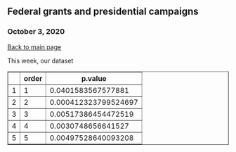 ## Federal grants and presidential campaigns
### October 3, 2020

[Back to main page](https://hwsimpson33.github.io/pres2020/)

This week, our dataset 

<table style="border-collapse:collapse;" class=table_6572 border=1>
<thead>
<tr>
  <th id="tableHTML_header_1"> </th>
  <th id="tableHTML_header_2">order</th>
  <th id="tableHTML_header_3">p.value</th>
</tr>
</thead>
<tbody>
<tr>
  <td id="tableHTML_rownames">1</td>
  <td id="tableHTML_column_1">1</td>
  <td id="tableHTML_column_2">0.0401583567577881</td>
</tr>
<tr>
  <td id="tableHTML_rownames">2</td>
  <td id="tableHTML_column_1">2</td>
  <td id="tableHTML_column_2">0.000412323799524697</td>
</tr>
<tr>
  <td id="tableHTML_rownames">3</td>
  <td id="tableHTML_column_1">3</td>
  <td id="tableHTML_column_2">0.00517386454472519</td>
</tr>
<tr>
  <td id="tableHTML_rownames">4</td>
  <td id="tableHTML_column_1">4</td>
  <td id="tableHTML_column_2">0.0030748656641527</td>
</tr>
<tr>
  <td id="tableHTML_rownames">5</td>
  <td id="tableHTML_column_1">5</td>
  <td id="tableHTML_column_2">0.00497528640093208</td>
</tr>
</tbody>
</table>